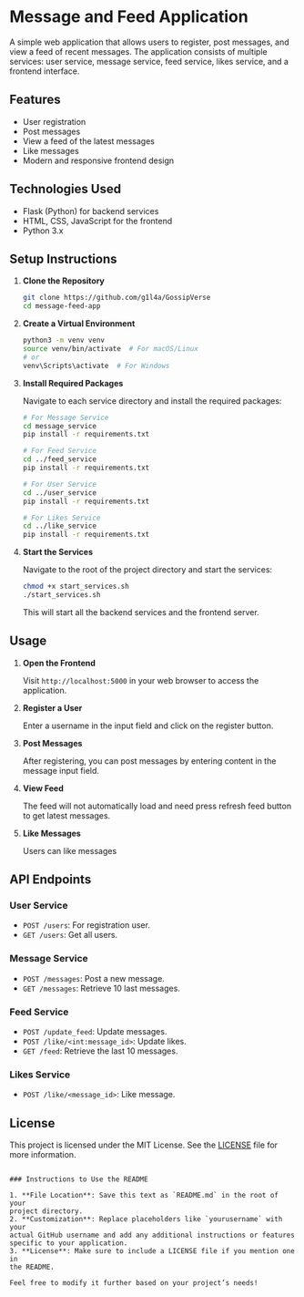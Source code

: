 # Message and Feed Application

A simple web application that allows users to register, post messages, and
view a feed of recent messages. The application consists of multiple
services: user service, message service, feed service, likes service, and
a frontend interface.

## Features

- User registration
- Post messages
- View a feed of the latest messages
- Like messages
- Modern and responsive frontend design

## Technologies Used

- Flask (Python) for backend services
- HTML, CSS, JavaScript for the frontend
- Python 3.x

## Setup Instructions

1. **Clone the Repository**

   ```bash
   git clone https://github.com/g1l4a/GossipVerse
   cd message-feed-app
   ```

2. **Create a Virtual Environment**

   ```bash
   python3 -m venv venv
   source venv/bin/activate  # For macOS/Linux
   # or
   venv\Scripts\activate  # For Windows
   ```

3. **Install Required Packages**

   Navigate to each service directory and install the required packages:

   ```bash
   # For Message Service
   cd message_service
   pip install -r requirements.txt

   # For Feed Service
   cd ../feed_service
   pip install -r requirements.txt

   # For User Service
   cd ../user_service
   pip install -r requirements.txt

   # For Likes Service
   cd ../like_service
   pip install -r requirements.txt
   ```

4. **Start the Services**

   Navigate to the root of the project directory and start the services:

   ```bash
   chmod +x start_services.sh
   ./start_services.sh
   ```

   This will start all the backend services and the frontend server.

## Usage

1. **Open the Frontend**

   Visit `http://localhost:5000` in your web browser to access the
   application.

2. **Register a User**

   Enter a username in the input field and click on the register button.

3. **Post Messages**

   After registering, you can post messages by entering content in the
   message input field.

4. **View Feed**

   The feed will not automatically load and need press refresh feed button to get latest messages.

5. **Like Messages**

   Users can like messages

## API Endpoints

### User Service

- `POST /users`: For registration user.
- `GET /users`: Get all users.

### Message Service

- `POST /messages`: Post a new message.
- `GET /messages`: Retrieve 10 last messages.

### Feed Service

- `POST /update_feed`: Update messages.
- `POST /like/<int:message_id>`: Update likes.
- `GET /feed`: Retrieve the last 10 messages.

### Likes Service

- `POST /like/<message_id>`: Like message.

## License

This project is licensed under the MIT License. See the [LICENSE](LICENSE)
file for more information.

```

### Instructions to Use the README

1. **File Location**: Save this text as `README.md` in the root of your 
project directory.
2. **Customization**: Replace placeholders like `yourusername` with your 
actual GitHub username and add any additional instructions or features 
specific to your application.
3. **License**: Make sure to include a LICENSE file if you mention one in 
the README.

Feel free to modify it further based on your project’s needs!

